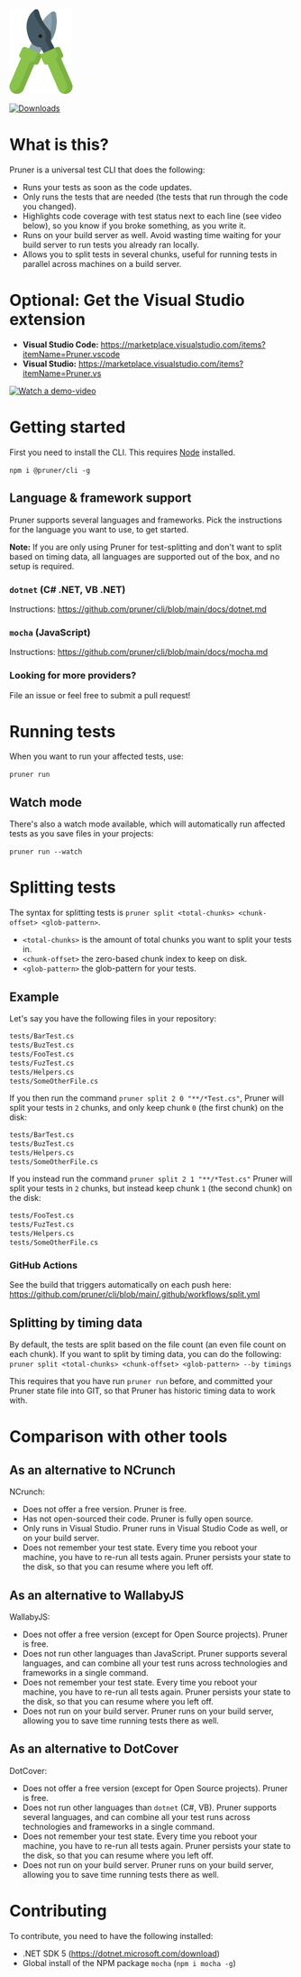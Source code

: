 <img src="https://github.com/pruner/vscode/raw/main/resources/icon.png" alt="Pruner logo" height="150"/>

[![Downloads](https://badgen.net/npm/dt/@pruner/cli)](https://www.npmjs.com/package/@pruner/cli)

# What is this?
Pruner is a universal test CLI that does the following:

- Runs your tests as soon as the code updates.
- Only runs the tests that are needed (the tests that run through the code you changed).
- Highlights code coverage with test status next to each line (see video below), so you know if you broke something, as you write it.
- Runs on your build server as well. Avoid wasting time waiting for your build server to run tests you already ran locally.
- Allows you to split tests in several chunks, useful for running tests in parallel across machines on a build server.

# Optional: Get the Visual Studio extension
- **Visual Studio Code:** https://marketplace.visualstudio.com/items?itemName=Pruner.vscode
- **Visual Studio:** https://marketplace.visualstudio.com/items?itemName=Pruner.vs

[![Watch a demo-video](/assets/Pruner.gif)](https://github.com/pruner/cli/blob/main/assets/Pruner.webm?raw=true)

# Getting started
First you need to install the CLI. This requires [Node](https://nodejs.org/en/download/) installed.

`npm i @pruner/cli -g`

## Language & framework support
Pruner supports several languages and frameworks. Pick the instructions for the language you want to use, to get started.

**Note:** If you are only using Pruner for test-splitting and don't want to split based on timing data, all languages are supported out of the box, and no setup is required.

### `dotnet` (C# .NET, VB .NET)
Instructions: https://github.com/pruner/cli/blob/main/docs/dotnet.md

### `mocha` (JavaScript)
Instructions: https://github.com/pruner/cli/blob/main/docs/mocha.md

### Looking for more providers?
File an issue or feel free to submit a pull request!

# Running tests
When you want to run your affected tests, use:

`pruner run`

## Watch mode
There's also a watch mode available, which will automatically run affected tests as you save files in your projects:

`pruner run --watch`

# Splitting tests
The syntax for splitting tests is `pruner split <total-chunks> <chunk-offset> <glob-pattern>`.

- `<total-chunks>` is the amount of total chunks you want to split your tests in.
- `<chunk-offset>` the zero-based chunk index to keep on disk.
- `<glob-pattern>` the glob-pattern for your tests.

## Example
Let's say you have the following files in your repository:
```
tests/BarTest.cs
tests/BuzTest.cs
tests/FooTest.cs
tests/FuzTest.cs
tests/Helpers.cs
tests/SomeOtherFile.cs
```

If you then run the command `pruner split 2 0 "**/*Test.cs"`, Pruner will split your tests in `2` chunks, and only keep chunk `0` (the first chunk) on the disk:

```
tests/BarTest.cs
tests/BuzTest.cs
tests/Helpers.cs
tests/SomeOtherFile.cs
```

If you instead run the command `pruner split 2 1 "**/*Test.cs"` Pruner will split your tests in `2` chunks, but instead keep chunk `1` (the second chunk) on the disk:
```
tests/FooTest.cs
tests/FuzTest.cs
tests/Helpers.cs
tests/SomeOtherFile.cs
```

### GitHub Actions
See the build that triggers automatically on each push here: 
https://github.com/pruner/cli/blob/main/.github/workflows/split.yml

## Splitting by timing data
By default, the tests are split based on the file count (an even file count on each chunk). If you want to split by timing data, you can do the following:
`pruner split <total-chunks> <chunk-offset> <glob-pattern> --by timings`

This requires that you have run `pruner run` before, and committed your Pruner state file into GIT, so that Pruner has historic timing data to work with.

# Comparison with other tools
## As an alternative to NCrunch
NCrunch:
- Does not offer a free version. Pruner is free.
- Has not open-sourced their code. Pruner is fully open source.
- Only runs in Visual Studio. Pruner runs in Visual Studio Code as well, or on your build server.
- Does not remember your test state. Every time you reboot your machine, you have to re-run all tests again. Pruner persists your state to the disk, so that you can resume where you left off.

## As an alternative to WallabyJS
WallabyJS:
- Does not offer a free version (except for Open Source projects). Pruner is free.
- Does not run other languages than JavaScript. Pruner supports several languages, and can combine all your test runs across technologies and frameworks in a single command.
- Does not remember your test state. Every time you reboot your machine, you have to re-run all tests again. Pruner persists your state to the disk, so that you can resume where you left off.
- Does not run on your build server. Pruner runs on your build server, allowing you to save time running tests there as well.

## As an alternative to DotCover
DotCover:
- Does not offer a free version (except for Open Source projects). Pruner is free.
- Does not run other languages than `dotnet` (C#, VB). Pruner supports several languages, and can combine all your test runs across technologies and frameworks in a single command.
- Does not remember your test state. Every time you reboot your machine, you have to re-run all tests again. Pruner persists your state to the disk, so that you can resume where you left off.
- Does not run on your build server. Pruner runs on your build server, allowing you to save time running tests there as well.

# Contributing
To contribute, you need to have the following installed:
- .NET SDK 5 (https://dotnet.microsoft.com/download)
- Global install of the NPM package `mocha` (`npm i mocha -g`)
